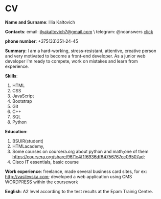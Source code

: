 <h1>CV</h1>

**Name and Surname**: Illia Kaltovich

**Contacts**: email: ilyakaltovich7@gmail.com \\ telegram: @noanswers [click](https://t.me/noanswers)

**phone number**: +375(33)351-24-45

**Summary**: I am a hard-working, stress-resistant, attentive, creative person and very motivated to become a front-end developer. As a junior web developer i’m ready to compete,  work on mistakes and learn from experience.

**Skills**: 
1. HTML
2. CSS
3. JavaScript
4. Bootstrap
5. Git
6. С++
7. SQL
8. Python


**Education**: 
1. BSUIR(student)
2. HTMLacademy, 
3. Some courses on coursera.org about python and math;one of them https://coursera.org/share/96f1c4f1f6936df64756767cc09507ad; 
4. Cisco IT essentials, basic course

**Work experience**: freelance, made several business card sites, for ex: http://vasilevska.com; developed a web application using CMS WORDPRESS within the coursework

**English**: A2 level according to the test results at the Epam Trainig Centre.

